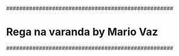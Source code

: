 ###################################################
# Rega na varanda by Mario Vaz #
###################################################
